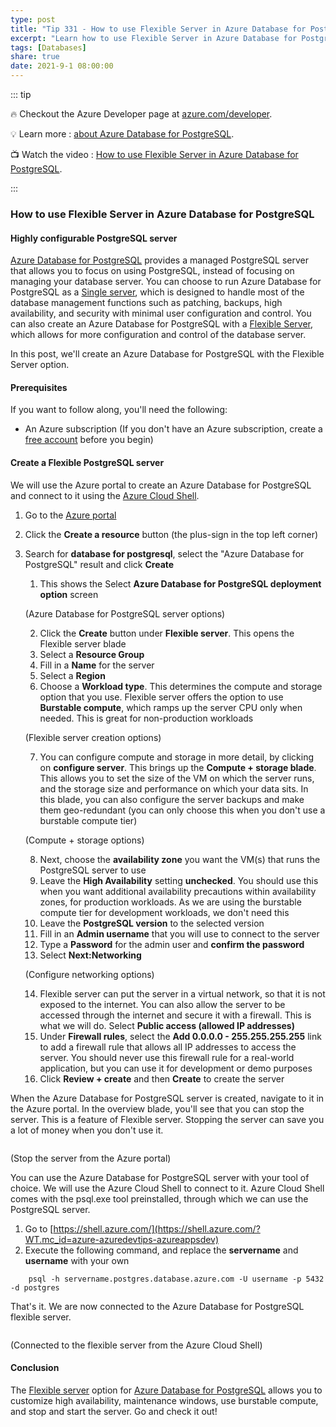 ```yaml
---
type: post
title: "Tip 331 - How to use Flexible Server in Azure Database for PostgreSQL"
excerpt: "Learn how to use Flexible Server in Azure Database for PostgreSQL"
tags: [Databases]
share: true
date: 2021-9-1 08:00:00
---
```


::: tip 

:fire: Checkout the Azure Developer page at [azure.com/developer](https://azure.com/developer?WT.mc_id=azure-azuredevtips-azureappsdev).

:bulb: Learn more : [about Azure Database for PostgreSQL](https://docs.microsoft.com/azure/postgresql/overview?WT.mc_id=docs-azuredevtips-azureappsdev). 

:tv: Watch the video : [How to use Flexible Server in Azure Database for PostgreSQL](https://youtu.be/uTr7-reO2Y4?WT.mc_id=youtube-azuredevtips-azureappsdev).

:::

### How to use Flexible Server in Azure Database for PostgreSQL

#### Highly configurable PostgreSQL server 
[Azure Database for PostgreSQL](https://docs.microsoft.com/azure/postgresql/overview?WT.mc_id=docs-azuredevtips-azureappsdev) provides a managed PostgreSQL server that allows you to focus on using PostgreSQL, instead of focusing on managing your database server. You can choose to run Azure Database for PostgreSQL as a [Single server](https://docs.microsoft.com/azure/postgresql/overview-single-server?WT.mc_id=docs-azuredevtips-azureappsdev), which is designed to handle most of the database management functions such as patching, backups, high availability, and security with minimal user configuration and control. You can also create an Azure Database for PostgreSQL with a [Flexible Server](https://docs.microsoft.com/azure/postgresql/flexible-server/overview?WT.mc_id=docs-azuredevtips-azureappsdev), which allows for more configuration and control of the database server.

In this post, we'll create an Azure Database for PostgreSQL with the Flexible Server option.

#### Prerequisites
If you want to follow along, you'll need the following:
* An Azure subscription (If you don't have an Azure subscription, create a [free account](https://azure.microsoft.com/free/?WT.mc_id=azure-azuredevtips-azureappsdev) before you begin)

#### Create a Flexible PostgreSQL server
We will use the Azure portal to create an Azure Database for PostgreSQL and connect to it using the [Azure Cloud Shell](https://docs.microsoft.com/azure/cloud-shell/overview?WT.mc_id=docs-azuredevtips-azureappsdev).

1. Go to the [Azure portal](https://portal.azure.com/?WT.mc_id=azure-azuredevtips-azureappsdev)
2. Click the **Create a resource** button (the plus-sign in the top left corner) 
3. Search for **database for postgresql**, select the "Azure Database for PostgreSQL" result and click **Create**
   1. This shows the Select **Azure Database for PostgreSQL deployment option** screen

    <img :src="$withBase('/files/114create1.png')">

    (Azure Database for PostgreSQL server options)

   2. Click the **Create** button under **Flexible server**. This opens the Flexible server blade
   3. Select a **Resource Group**
   4. Fill in a **Name** for the server
   5. Select a **Region**
   6. Choose a **Workload type**. This determines the compute and storage option that you use. Flexible server offers the option to use **Burstable compute**, which ramps up the server CPU only when needed. This is great for non-production workloads

    <img :src="$withBase('/files/114create2.png')">

    (Flexible server creation options)

   7. You can configure compute and storage in more detail, by clicking on **configure server**. This brings up the **Compute + storage blade**. This allows you to set the size of the VM on which the server runs, and the storage size and performance on which your data sits. In this blade, you can also configure the server backups and make them geo-redundant (you can only choose this when you don't use a burstable compute tier)

    <img :src="$withBase('/files/114create3.png')">

    (Compute + storage options)

   8. Next, choose the **availability zone** you want the VM(s) that runs the PostgreSQL server to use
   9. Leave the **High Availability** setting **unchecked**. You should use this when you want additional availability precautions within availability zones, for production workloads. As we are using the burstable compute tier for development workloads, we don't need this
   10. Leave the **PostgreSQL version** to the selected version
   11. Fill in an **Admin username** that you will use to connect to the server
   12. Type a **Password** for the admin user and **confirm the password**
   13. Select **Next:Networking**

    <img :src="$withBase('/files/114create4.png')">

    (Configure networking options)

   14. Flexible server can put the server in a virtual network, so that it is not exposed to the internet. You can also allow the server to be accessed through the internet and secure it with a firewall. This is what we will do. Select **Public access (allowed IP addresses)**
   15. Under **Firewall rules**, select the **Add 0.0.0.0 - 255.255.255.255** link to add a firewall rule that allows all IP addresses to access the server. You should never use this firewall rule for a real-world application, but you can use it for development or demo purposes
   16. Click **Review + create** and then **Create** to create the server

When the Azure Database for PostgreSQL server is created, navigate to it in the Azure portal. In the overview blade, you'll see that you can stop the server. This is a feature of Flexible server. Stopping the server can save you a lot of money when you don't use it.

<img :src="$withBase('/files/114stop.png')">

(Stop the server from the Azure portal)

You can use the Azure Database for PostgreSQL server with your tool of choice. We will use the Azure Cloud Shell to connect to it. Azure Cloud Shell comes with the psql.exe tool preinstalled, through which we can use the PostgreSQL server.

   1. Go to [https://shell.azure.com/](https://shell.azure.com/?WT.mc_id=azure-azuredevtips-azureappsdev)
   2. Execute the following command, and replace the **servername** and **username** with your own

```
    psql -h servername.postgres.database.azure.com -U username -p 5432 -d postgres
```

That's it. We are now connected to the Azure Database for PostgreSQL flexible server. 

<img :src="$withBase('/files/114result.png')">

(Connected to the flexible server from the Azure Cloud Shell)

#### Conclusion
The [Flexible server](https://docs.microsoft.com/azure/postgresql/flexible-server/overview?WT.mc_id=docs-azuredevtips-azureappsdev) option for [Azure Database for PostgreSQL](https://docs.microsoft.com/azure/postgresql/overview?WT.mc_id=docs-azuredevtips-azureappsdev) allows you to customize high availability, maintenance windows, use burstable compute, and stop and start the server. Go and check it out!
